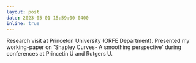 ```yaml
---
layout: post
date: 2023-05-01 15:59:00-0400
inline: true
---
```

Research visit at Princeton University (ORFE Department). Presented my working-paper on 'Shapley Curves- A smoothing perspective' during conferences at Princetin U and Rutgers U.
